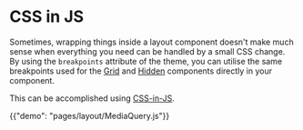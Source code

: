 # CSS in JS

Sometimes, wrapping things inside a layout component doesn't make much sense when
everything you need can be handled by a small CSS change. By using the
`breakpoints` attribute of the theme, you can utilise the same breakpoints used
for the [Grid](/layout/grid) and [Hidden](/layout/hidden) components directly in your component.

This can be accomplished using [CSS-in-JS](/customization/css-in-js).

{{"demo": "pages/layout/MediaQuery.js"}}
